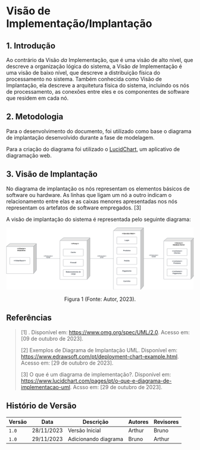 # Visão de Implementação/Implantação

## 1. Introdução

Ao contrário da Visão _da_ Implementação, que é uma visão de alto nível, que descreve a organização lógica do sistema, a Visão _de_ Implementação é uma visão de baixo nível, que descreve a distribuição física do processamento no sistema. Também conhecida como Visão de Implantação, ela descreve a arquitetura física do sistema, incluindo os nós de processamento, as conexões entre eles e os componentes de software que residem em cada nó.

## 2. Metodologia

Para o desenvolvimento do documento, foi utilizado como base o diagrama de implantação desenvolvido durante a fase de modelagem.

Para a criação do diagrama foi utilizado o [LucidChart](https://www.lucidchart.com/), um aplicativo de diagramação web.

## 3. Visão de Implantação

No diagrama de implantação os nós representam os elementos básicos de software ou hardware. As linhas que ligam um nó a outro indicam o relacionamento entre elas e as caixas menores apresentadas nos nós representam os artefatos de software empregados. [3]

A visão de implantação do sistema é representada pelo seguinte diagrama:

<center>
    <img src="das-implantacao.png"/>
    <p> Figura 1 (Fonte: Autor, 2023).</a></p> 
</center>

## Referências

> [1] . Disponível em: https://www.omg.org/spec/UML/2.0. Acesso em: [09 de outubro de 2023].
>
> [2] Exemplos de Diagrama de Implantação UML. Disponível em: https://www.edrawsoft.com/pt/deployment-chart-example.html. Acesso em: [29 de outubro de 2023].
>
> [3] O que é um diagrama de implementação?. Disponível em: https://www.lucidchart.com/pages/pt/o-que-e-diagrama-de-implementacao-uml. Acsso em: [29 de outubro de 2023].

## Histório de Versão

| Versão | Data       | Descrição            | Autores | Revisores |
| ------ | ---------- | -------------------- | ------- | --------- |
| `1.0`  | 28/11/2023 | Versão Inicial       | Arthur  | Bruno     |
| `1.0`  | 29/11/2023 | Adicionando diagrama | Bruno   | Arthur    |
